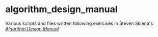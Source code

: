 algorithm_design_manual
=======================

Various scripts and files written following exercises in Steven Skiena's *[Algorithm Design Manual](http://www.algorist.com/)*

